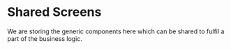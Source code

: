 # Shared Screens

We are storing the generic components here which can be shared to fulfil a part of the business logic.
